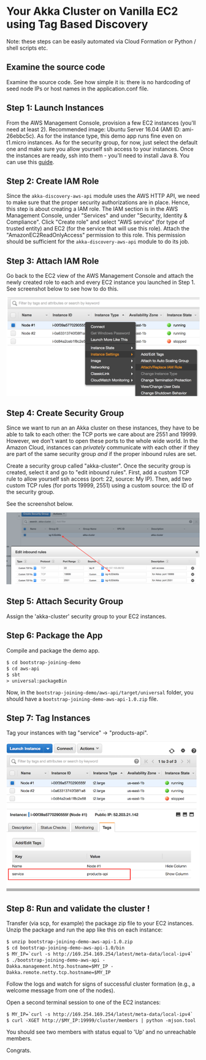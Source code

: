 Your Akka Cluster on Vanilla EC2 using Tag Based Discovery
==========================================================

Note: these steps can be easily automated via Cloud Formation or 
Python / shell scripts etc.

Examine the source code
-----------------------
Examine the source code. See how simple it is: there is no hardcoding
of seed node IPs or host names in the application.conf file.

Step 1: Launch Instances
------------------------

From the AWS Management Console, provision a few EC2 instances (you'll need at least 2). Recommended image: Ubuntu Server 16.04 
(AMI ID: ami-26ebbc5c). As for the instance type, this demo app runs fine even on t1.micro instances. As for the security group, 
for now, just select the default one and make sure you allow yourself ssh access to your instances. Once the instances are ready, 
ssh into them - you'll need to install Java 8. You can use this [guide](https://www.digitalocean.com/community/tutorials/how-to-install-java-with-apt-get-on-ubuntu-16-04).


Step 2: Create IAM Role
-----------------------

Since the `akka-discovery-aws-api` module uses the AWS HTTP API, we need to make sure that the proper security authorizations are 
in place. Hence, this step is about creating a IAM role. The IAM section is in the AWS Management Console, under "Services" and 
under "Security, Identity & Compliance". Click "Create role" and select "AWS service" (for type of trusted entity) and EC2 
(for the service that will use this role). Attach the "AmazonEC2ReadOnlyAccess" permission to this role. 
This permission should be sufficient for the `akka-discovery-aws-api` module to do its job.


Step 3: Attach IAM Role
-----------------------

Go back to the EC2 view of the AWS Management Console and attach the newly created role to each and every EC2 instance you
launched in Step 1. See screenshot below to see how to do this.

![attaching a IAM role to an EC2 instance](screenshots/attach-iam-role.png)

Step 4: Create Security Group
-----------------------------

Since we want to run an an Akka cluster on these instances, they have to be able to talk to each other: the TCP ports we 
care about are 2551 and 19999. However, we don't want to open these ports to the whole wide world. In the Amazon Cloud, 
instances can *privately* communicate with each other if they are part of the same security group *and* if the proper inbound 
rules are set. 

Create a security group called "akka-cluster". Once the security group is created, select it and go to "edit inbound rules". 
First, add a custom TCP rule to allow yourself ssh access (port: 22, source: My IP). Then, add two custom TCP rules (for ports 19999, 2551) 
using a custom source: the ID of the security group. 

See the screenshot below.

![creating a security group](screenshots/create-security-group.png)

Step 5: Attach Security Group
-----------------------------

Assign the 'akka-cluster' security group to your EC2 instances.

Step 6: Package the App
-----------------------

Compile and package the demo app.

```
$ cd bootstrap-joining-demo
$ cd aws-api
$ sbt
> universal:packageBin
```

Now, in the `bootstrap-joining-demo/aws-api/target/universal` folder, you should have a
`bootstrap-joining-demo-aws-api-1.0.zip` file. 

Step 7: Tag Instances
---------------------

Tag your instances with tag "service" -> "products-api".

![tagging instances](screenshots/discovery-aws-ec2-tagged-instances.png)


Step 8: Run and validate the cluster !
--------------------------------------

Transfer (via scp, for example) the package zip file to your EC2 instances. 
Unzip the package and run the app like this on each instance:

```
$ unzip bootstrap-joining-demo-aws-api-1.0.zip
$ cd bootstrap-joining-demo-aws-api-1.0/bin
$ MY_IP=`curl -s http://169.254.169.254/latest/meta-data/local-ipv4`
$ ./bootstrap-joining-demo-aws-api -Dakka.management.http.hostname=$MY_IP -Dakka.remote.netty.tcp.hostname=$MY_IP
```

Follow the logs and watch for signs of successful cluster formation (e.g., a welcome message from one of the nodes). 

Open a second terminal session to one of the EC2 instances:

```
$ MY_IP=`curl -s http://169.254.169.254/latest/meta-data/local-ipv4`
$ curl -XGET http://$MY_IP:19999/cluster/members | python -mjson.tool
```

You should see two members with status equal to 'Up' and no unreachable members.

Congrats.
